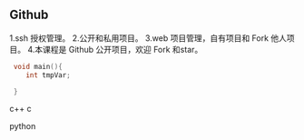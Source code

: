 ## Github

1.ssh 授权管理。
2.公开和私用项目。
3.web 项目管理，自有项目和 Fork 他人项目。
4.本课程是 Github 公开项目，欢迎 Fork 和star。

```c
 void main(){
    int tmpVar; 

 }

 ```

 c++
 c

 python
